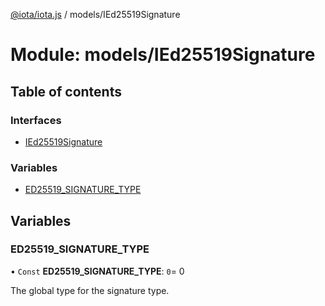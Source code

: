 [@iota/iota.js](../README.md) / models/IEd25519Signature

# Module: models/IEd25519Signature

## Table of contents

### Interfaces

- [IEd25519Signature](../interfaces/models_ied25519signature.ied25519signature.md)

### Variables

- [ED25519\_SIGNATURE\_TYPE](models_ied25519signature.md#ed25519_signature_type)

## Variables

### ED25519\_SIGNATURE\_TYPE

• `Const` **ED25519\_SIGNATURE\_TYPE**: ``0``= 0

The global type for the signature type.
